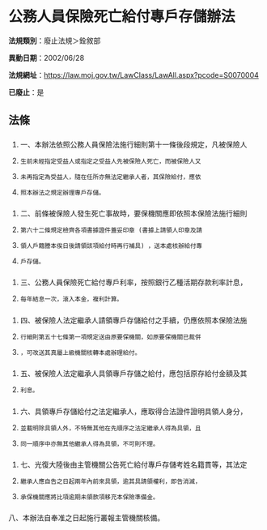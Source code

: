 # 公務人員保險死亡給付專戶存儲辦法

**法規類別**：廢止法規＞銓敘部

**異動日期**：2002/06/28  

**法規網址**：https://law.moj.gov.tw/LawClass/LawAll.aspx?pcode=S0070004

**已廢止**：是



## 法條
##### 
1. 一、本辦法依照公務人員保險法施行細則第十一條後段規定，凡被保險人
1.     生前未經指定受益人或指定之受益人先被保險人死亡，而被保險人又
1.     未再指定為受益人，隨在任所亦無法定繼承人者，其保險給付，應依
1.     照本辦法之規定辦理專戶存儲。

##### 
1. 二、前條被保險人發生死亡事故時，要保機關應即依照本保險法施行細則
1.     第六十二條規定檢齊各項書據證件蓋妥印章 (書據上請領人印章及請
1.     領人戶籍謄本俟日後請領該項給付時再行補具) ，送本處核辦給付專
1.     戶存儲。

##### 
1. 三、公務人員保險死亡給付專戶利率，按照銀行乙種活期存款利率計息，
1.     每年結息一次，滾入本金，複利計算。

##### 
1. 四、被保險人法定繼承人請領專戶存儲給付之手續，仍應依照本保險法施
1.     行細則第五十七條第一項規定送由原要保機關，如原要保機關已裁併
1.     ，可改送其真屬上級機關核轉本處辦理給付。

##### 
1. 五、被保險人法定繼承人具領專戶存儲之給付，應包括原存給付金額及其
1.     利息。

##### 
1. 六、具領專戶存儲給付之法定繼承人，應取得合法證件證明具領人身分，
1.     並載明除具領人外，不特無其他在先順序之法定繼承人得為具領，且
1.     同一順序中亦無其他繼承人得為具領，不可則不理。

##### 
1. 七、光復大陸後由主管機關公告死亡給付專戶存儲考姓名籍貫等，其法定
1.     繼承人應自告之日起兩年內前來具領，逾其具請領權利，即告消滅，
1.     承保機關應將比項逾期未領款項移充本保險準備金。

##### 
八、本辦法自奉准之日起施行叢報主管機關核備。


